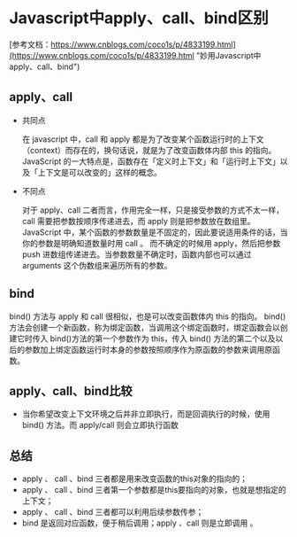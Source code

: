 # Javascript中apply、call、bind区别
[参考文档：https://www.cnblogs.com/coco1s/p/4833199.html](https://www.cnblogs.com/coco1s/p/4833199.html "妙用Javascript中apply、call、bind")


## apply、call

- 共同点

  在 javascript 中，call 和 apply 都是为了改变某个函数运行时的上下文（context）而存在的，换句话说，就是为了改变函数体内部 this 的指向。
  JavaScript 的一大特点是，函数存在「定义时上下文」和「运行时上下文」以及「上下文是可以改变的」这样的概念。

- 不同点

  对于 apply、call 二者而言，作用完全一样，只是接受参数的方式不太一样，call 需要把参数按顺序传递进去，而 apply 则是把参数放在数组里。　
  JavaScript 中，某个函数的参数数量是不固定的，因此要说适用条件的话，当你的参数是明确知道数量时用 call 。
  而不确定的时候用 apply，然后把参数 push 进数组传递进去。当参数数量不确定时，函数内部也可以通过 arguments 这个伪数组来遍历所有的参数。

## bind

  bind() 方法与 apply 和 call 很相似，也是可以改变函数体内 this 的指向。
  bind()方法会创建一个新函数，称为绑定函数，当调用这个绑定函数时，绑定函数会以创建它时传入 bind()方法的第一个参数作为 this，传入 bind() 方法的第二个以及以后的参数加上绑定函数运行时本身的参数按照顺序作为原函数的参数来调用原函数。

## apply、call、bind比较

- 当你希望改变上下文环境之后并非立即执行，而是回调执行的时候，使用 bind() 方法。而 apply/call 则会立即执行函数

## 总结

- apply 、 call 、bind 三者都是用来改变函数的this对象的指向的；
- apply 、 call 、bind 三者第一个参数都是this要指向的对象，也就是想指定的上下文；
- apply 、 call 、bind 三者都可以利用后续参数传参；
- bind 是返回对应函数，便于稍后调用；apply 、call 则是立即调用 。
